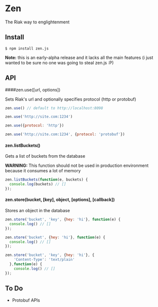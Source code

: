 Zen
===

The Riak way to englightenment

## Install

```
$ npm install zen.js
```

__Note:__ this is an early-alpha release and it lacks all the main features (i just wanted to be sure no one was going to steal zen.js :P)
## API

####zen.use([url, options])

Sets Riak's url and optionally specifies protocol (http or protobuf)

```javascript
zen.use() // default to http://localhost:8098

zen.use('http://site.com:1234')

zen.use({protocol: 'http'}) 

zen.use('http://site.com:1234', {protocol: 'protobuf'})
```

#### zen.listBuckets()

Gets a list of buckets from the database

__WARNING:__ This function should not be used in production environment because it consumes a lot of memory

```javascript
zen.listBuckets(function(e, buckets) {
  console.log(buckets) // []
});
```

#### zen.store(bucket, [key], object, [options], [callback])

Stores an object in the database

```javascript
zen.store('bucket', 'key', {hey: 'hi'}, function(e) {
  console.log() // []
});

zen.store('bucket', {hey: 'hi'}, function(e) {
  console.log() // []
});

zen.store('bucket', 'key', {hey: 'hi'}, {
    'Content-Type': 'text/plain'
  },function(e) {
    console.log() // []
});
```

## To Do

- Protobuf APIs

